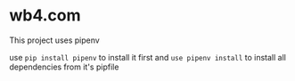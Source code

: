 # wb4.com
This project uses pipenv 


use `pip install pipenv` to install it first
and `use pipenv install` to install all dependencies from it's pipfile